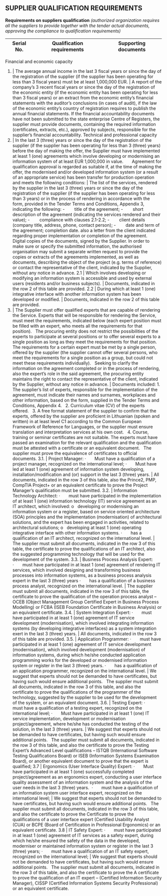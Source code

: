## SUPPLIER QUALIFICATION REQUIREMENTS

**Requirements on suppliers qualification** _(authorized organization requires all the suppliers to provide together with the tender actual documents, approving the compliance to qualification requirements)_ 

Serial    No. | Qualification requirements | Supporting documents
-- | -- | --
Financial and economic capacity
1. | The average annual income in   the last 3 fiscal years or since the day of the registration of the supplier   (if the supplier has been operating for less than 3 fiscal years) must be at   least 1,000,000 EUR. | A report of the company’s 3   recent fiscal years or since the day of the registration of the economic   entity (if the economic entity has been operating for less than 3 fiscal   years) or an extract from the economic entity’s financial statements with the   auditor’s conclusions (in cases of audit), if the law of the economic   entity’s country of registration requires to publish the annual financial   statements. If the financial accountability documents have not been submitted   to the state enterprise Centre of Registers, the supplier must provide   documents, containing the required information (certificates, extracts,   etc.), approved by subjects, responsible for the supplier’s financial   accountability.
Technical and professional capacity
2. | In the last 3 (three) years or   since the day of the registration of the supplier (if the supplier has been   operating for less than 3 (three) years) before the day of making the offer,   the Supplier must have implemented at least 1 (one) agreements which involve   developing or modernising an information system of at least EUR 1,000,000 in   value.               Agreement for qualification approval is regarded as suitable if,   at the time of making the offer, the modernised and/or developed information   system (or a result of an appropriate service) has been transfer for   production operation and meets the following conditions: | The list of the services, rendered by the supplier   in the last 3 (three) years or since the day of the registration of the   supplier (if the supplier has been operating for less than 3 years) or in the   process of rendering in accordance with the form, provided in the Tender Terms and Conditions, Appendix 3,   indicating the following:   -          title of the agreement;    -          short description of the agreement (indicating the   services rendered and their value);   -          compliance with clauses 2.1-2.2;   -          client details (company title, address, phone, contact   person);   -          date and term of the agreement; completion date.    also a letter from the client   indicated regarding proper   implementation or completion of the agreement.       Digital copies of the   documents, signed by the Supplier.   In order to make sure or specify   the submitted information, the authorised organisation may submit a separate   written request to provide the copies or extracts of the agreements   implemented, as well as documents, describing the object of the project (e.g.   terms of reference) or contact the representative of the client, indicated by   the Supplier, without any notice in advance.
2.1 | Which involves developing or modifying an information system is   accessible and used by external users (residents and/or business subjects). | Documents, indicated in the   row 2 of this table are provided.
2.2 | During   which at least 1 (one) integrative interface with another information system   has been developed or modified. | Documents, indicated in the   row 2 of this table are provided.
3. | The Supplier   must offer qualified experts that are capable of rendering the Service.   Experts that will be responsible for rendering the Service, must meet the   requirements, indicated below (each expert position must be filled with an   expert, who meets all the requirements for that position).        The procuring entity does not   restrict the possibilities of the experts to participate at several positions   or to offer several experts to a single position as long as they meet the   requirements for that position.        The requirements for a   certain expert must be met by a single person, offered by the supplier (the   supplier cannot offer several persons, who meet the requirements for a single   position as a group, but could not meet these requirements individually).       Seeking to clarify the   information on the agreement completed or in the process of rendering, also   the expert’s role in the said agreement, the procuring entity maintains the   right to contact the representative of the client, indicated by the Supplier,   without any notice in advance. | Documents included:   1. The   supplier’s list of experts, responsible for the implementation of the   agreement, must indicate their names and surnames, workplaces and other   information, based on the form, supplied in the Tender Terms and Conditions,   Appendix 4.       2. Curriculum vitae (CV) of   the experts offered.       3. A free format statement of   the supplier to confirm that the experts, offered by the supplier are   proficient in Lithuanian (spoken and written) in at least level C1 according   to the Common European Framework of Reference for Languages, or the supplier   must ensure translation and interpretation services at his own cost.       4. Course, training or   seminar certificates are not suitable. The experts must have passed an   examination for the relevant qualification and the qualification must be   attested with a certificate or an equivalent document.       The supplier must prove the   equivalence of certificates to official documents.
3.1. | Project Manager:   ·         Must have a qualification of a project   manager, recognized on the international level;   ·       Must have led at least 1 (one) agreement of information system   developing, installation/modification and (or) support in the last 3 (three)   years. | All documents, indicated in the row 3 of this   table, also the Prince2, PMP, CompTIA Project+ or an equivalent certificate   to prove the Project Manager’s qualification must be submitted.
3.2. | Information Technology   Architect:   ·       must have participated in the implementation of at least 1 (one)   information technology (IT) service agreement as an IT architect, which   involved:   o     developing or modernising an   information system or a register, based on service oriented architecture   (SOA) principles and the implementation (modernisation) of architectural   solutions, and the expert has been engaged in activities, related to   architectural solutions;   o     developing at least 1 (one)   operating integrative interface with other information systems.   ·         has a qualification of an IT   architect, recognized on the international level. | The supplier must   submit all documents, indicated in the row 3 of this table, the certificate   to prove the qualifications of an IT architect, also the suggested   programming technology that will be used for the development of the system.
3.3. | Business Process   Analysis Expert:    ·         must have participated in at   least 1 (one) agreement of rendering IT services, which involved designing   and transforming business processes into information systems, as a business   process analysis expert in the last 3 (three) years    ·         has a qualification of a   business process analyst, recognized on the international level. | The supplier must   submit all documents, indicated in the row 3 of this table, the certificate   to prove the qualification of the operation process analyst – OCEB (Object   Management Group Certified Expert in Business Process Modelling) or FCBA   (ISEB Foundation Certificate in Business Analysis) or an equivalent   certificate.
3.4. | System Integration Expert:   ·         must have participated in at least 1   (one) agreement of IT service development (modernisation), which involved   integrating information systems (by developing integrative interfaces) as a   system integration exert in the last 3 (three) years. | All documents,   indicated in the row 3 of this table are provided.
3.5. | Application Programmer:   ·         must have participated in at least 1   (one) agreement of IT service development (modernisation), which involved   development (modernisation) of information systems, during which he/she   conducted application programming works for the developed or modernised information   system or register in the last 3 (three) years.   ·       has a   qualification of an application programmer, recognized on the international   level. | We suggest that experts should not be demanded to   have certificates, but having such would ensure additional points.       The supplier must   submit all documents, indicated in the row 3 of this table, and also the   certificate to prove the qualifications of the programmer of the technology,   suggested by the supplier to be used for the development of the system, or an   equivalent document.
3.6. | Testing Expert:   ·       must   have a qualification of a testing expert, recognized on the international   level;   ·       Must   have participated in at least 1 (one) IT service implementation, development   or modernisation project/agreement, where he/she has conducted the testing of   the solution, in the last 3 (three) years. | We suggest that experts should not be demanded to   have certificates, but having such would ensure additional points.       The supplier must   submit all documents, indicated in the row 3 of this table, and also the   certificate to prove the Testing Expert’s Advanced Level qualifications –   ISTQB (International Software Testing Qualifications Board) or ISEB   (Information Systems Examination Board), or another equivalent document to   prove that the expert is qualified;
3.7 | Ergonomics (User Interface Quality) Expert:   ·       Must   have participated in at least 1 (one) successfully completed   project/agreement as an ergonomics expert, conducting a user interface   quality assessment of an information system and the analysis of the user   needs in the last 3 (three) years.     ·         must have a qualification of   an information system user interface expert, recognized on the international   level; | We suggest that experts should not be demanded to   have certificates, but having such would ensure additional points.       The supplier must   submit all documents, indicated in the row 3 of this table, and also the   certificate to prove the Certificate to prove the qualifications of a user   interface expert (Certified Usability Analyst (CUA) or BCPE (Board of   Certification in Professional Ergonomics) or an equivalent certificate.
3.8 | IT   Safety Expert:   ·       must   have participated in at least 1 (one) agreement of IT services as a safety   expert, during which he/she ensured the safety of the data in the developed,   moderniser or maintained information system or register in the last 3 (three)   years;   ·         must have a qualification of   an IT safety expert, recognized on the international level; | We suggest that experts should not be demanded to   have certificates, but having such would ensure additional points.       The supplier must   submit all documents, indicated in the row 3 of this table, and also the   certificate to prove the    A certificate to prove the   qualification of an IT expert – (Certified Information Security Manager),   CISSP (Certified Information Systems Security Professional) or an equivalent   certificate.

